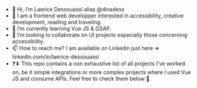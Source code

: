 - 👋 Hi, I’m Laerice Dessouassi alias @dinadess
- 👀 I am a frontend web developper interested in accessibility, creative development, reading and traveling.
- 🌱 I’m currently learning Vue JS & GSAP.
- 💞️ I’m looking to collaborate on UI projects especially those concerning accessibility.
- 📫 How to reach me? I am available on Linkedin just here => linkedin.com/in/laerice-dessouassi
- ❓⬇ This repo contains a non exhaustive list of all projects I've worked on, be it simple integrations or more complex projects where I used Vue JS and consume APIs. Feel free to check them below 🤠.

<!---
dinadess/dinadess is a ✨ special ✨ repository because its `README.md` (this file) appears on your GitHub profile.
You can click the Preview link to take a look at your changes.
--->
